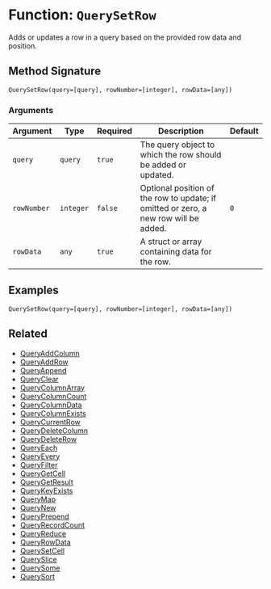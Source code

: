 [comment]: # (Note: This documentation is generated dynamically in the build process.  To modify the contents, change the javadoc on the _invoke method of the BIF class)

# Function: `QuerySetRow`

Adds or updates a row in a query based on the provided row data and position.

## Method Signature

```
QuerySetRow(query=[query], rowNumber=[integer], rowData=[any])
```

### Arguments


| Argument | Type | Required | Description | Default |
|----------|------|----------|-------------|---------|
| `query` | `query` | `true` | The query object to which the row should be added or updated. |  |
| `rowNumber` | `integer` | `false` | Optional position of the row to update; if omitted or zero, a new row will be added. | `0` |
| `rowData` | `any` | `true` | A struct or array containing data for the row. |  |

## Examples

```
QuerySetRow(query=[query], rowNumber=[integer], rowData=[any])
```

## Related

  * [QueryAddColumn](./QueryAddColumn.md)
  * [QueryAddRow](./QueryAddRow.md)
  * [QueryAppend](./QueryAppend.md)
  * [QueryClear](./QueryClear.md)
  * [QueryColumnArray](./QueryColumnArray.md)
  * [QueryColumnCount](./QueryColumnCount.md)
  * [QueryColumnData](./QueryColumnData.md)
  * [QueryColumnExists](./QueryColumnExists.md)
  * [QueryCurrentRow](./QueryCurrentRow.md)
  * [QueryDeleteColumn](./QueryDeleteColumn.md)
  * [QueryDeleteRow](./QueryDeleteRow.md)
  * [QueryEach](./QueryEach.md)
  * [QueryEvery](./QueryEvery.md)
  * [QueryFilter](./QueryFilter.md)
  * [QueryGetCell](./QueryGetCell.md)
  * [QueryGetResult](./QueryGetResult.md)
  * [QueryKeyExists](./QueryKeyExists.md)
  * [QueryMap](./QueryMap.md)
  * [QueryNew](./QueryNew.md)
  * [QueryPrepend](./QueryPrepend.md)
  * [QueryRecordCount](./QueryRecordCount.md)
  * [QueryReduce](./QueryReduce.md)
  * [QueryRowData](./QueryRowData.md)
  * [QuerySetCell](./QuerySetCell.md)
  * [QuerySlice](./QuerySlice.md)
  * [QuerySome](./QuerySome.md)
  * [QuerySort](./QuerySort.md)
